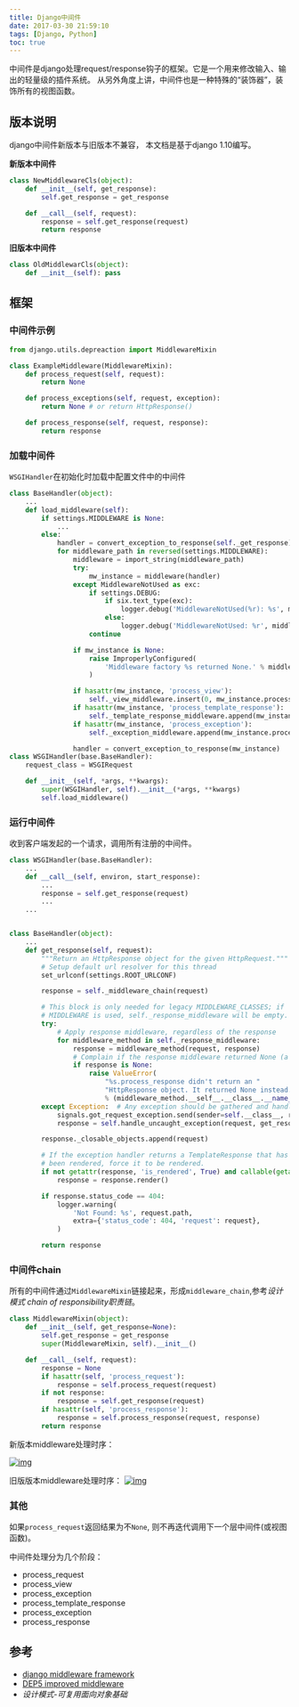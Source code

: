```yaml
---
title: Django中间件
date: 2017-03-30 21:59:10
tags: [Django, Python]
toc: true
---
```


中间件是django处理request/response钩子的框架。它是一个用来修改输入、输出的轻量级的插件系统。 从另外角度上讲，中间件也是一种特殊的“装饰器”，装饰所有的视图函数。

## 版本说明

django中间件新版本与旧版本不兼容， 本文档是基于django 1.10编写。

**新版本中间件**

```python
class NewMiddlewareCls(object):
    def __init__(self, get_response):
        self.get_response = get_response

    def __call__(self, request):
        response = self.get_response(request)
        return response
```

**旧版本中间件**

```python
class OldMiddlewarCls(object):
    def __init__(self): pass
```

## 框架

### 中间件示例

```python
from django.utils.depreaction import MiddlewareMixin

class ExampleMiddleware(MiddlewareMixin):
    def process_request(self, request):
        return None

    def process_exceptions(self, request, exception):
        return None # or return HttpResponse()

    def process_response(self, request, response):
        return response
```

### 加载中间件

`WSGIHandler`在初始化时加载中配置文件中的中间件

```python
class BaseHandler(object):
    ...
    def load_middleware(self):
        if settings.MIDDLEWARE is None:
            ...
        else:
            handler = convert_exception_to_response(self._get_response)
            for middleware_path in reversed(settings.MIDDLEWARE):
                middleware = import_string(middleware_path)
                try:
                    mw_instance = middleware(handler)
                except MiddlewareNotUsed as exc:
                    if settings.DEBUG:
                        if six.text_type(exc):
                            logger.debug('MiddlewareNotUsed(%r): %s', middleware_path, exc)
                        else:
                            logger.debug('MiddlewareNotUsed: %r', middleware_path)
                    continue

                if mw_instance is None:
                    raise ImproperlyConfigured(
                        'Middleware factory %s returned None.' % middleware_path
                    )

                if hasattr(mw_instance, 'process_view'):
                    self._view_middleware.insert(0, mw_instance.process_view)
                if hasattr(mw_instance, 'process_template_response'):
                    self._template_response_middleware.append(mw_instance.process_template_response)
                if hasattr(mw_instance, 'process_exception'):
                    self._exception_middleware.append(mw_instance.process_exception)

                handler = convert_exception_to_response(mw_instance)
class WSGIHandler(base.BaseHandler):
    request_class = WSGIRequest

    def __init__(self, *args, **kwargs):
        super(WSGIHandler, self).__init__(*args, **kwargs)
        self.load_middleware()
```

### 运行中间件

收到客户端发起的一个请求，调用所有注册的中间件。

```python
class WSGIHandler(base.BaseHandler):
    ...
    def __call__(self, environ, start_response):
        ...
        response = self.get_response(request)
        ...
    ...


class BaseHandler(object):
    ...
    def get_response(self, request):
        """Return an HttpResponse object for the given HttpRequest."""
        # Setup default url resolver for this thread
        set_urlconf(settings.ROOT_URLCONF)

        response = self._middleware_chain(request)

        # This block is only needed for legacy MIDDLEWARE_CLASSES; if
        # MIDDLEWARE is used, self._response_middleware will be empty.
        try:
            # Apply response middleware, regardless of the response
            for middleware_method in self._response_middleware:
                response = middleware_method(request, response)
                # Complain if the response middleware returned None (a common error).
                if response is None:
                    raise ValueError(
                        "%s.process_response didn't return an "
                        "HttpResponse object. It returned None instead."
                        % (middleware_method.__self__.__class__.__name__))
        except Exception:  # Any exception should be gathered and handled
            signals.got_request_exception.send(sender=self.__class__, request=request)
            response = self.handle_uncaught_exception(request, get_resolver(get_urlconf()), sys.exc_info())

        response._closable_objects.append(request)

        # If the exception handler returns a TemplateResponse that has not
        # been rendered, force it to be rendered.
        if not getattr(response, 'is_rendered', True) and callable(getattr(response, 'render', None)):
            response = response.render()

        if response.status_code == 404:
            logger.warning(
                'Not Found: %s', request.path,
                extra={'status_code': 404, 'request': request},
            )

        return response
```

### 中间件chain

所有的中间件通过`MiddlewareMixin`链接起来，形成`middleware_chain`,参考*设计模式 chain of responsibility职责链*。

```python
class MiddlewareMixin(object):
    def __init__(self, get_response=None):
        self.get_response = get_response
        super(MiddlewareMixin, self).__init__()

    def __call__(self, request):
        response = None
        if hasattr(self, 'process_request'):
            response = self.process_request(request)
        if not response:
            response = self.get_response(request)
        if hasattr(self, 'process_response'):
            response = self.process_response(request, response)
        return response
```

新版本middleware处理时序：

[![img](http://blog.mengyangyang.org/images/pasted-1.png)](http://blog.mengyangyang.org/images/pasted-1.png)

旧版版本middleware处理时序：
[![img](https://docs.djangoproject.com/en/1.9/_images/middleware.svg)](https://docs.djangoproject.com/en/1.9/_images/middleware.svg)

### 其他

如果`process_request`返回结果为不`None`, 则不再迭代调用下一个层中间件(或视图函数)。

中间件处理分为几个阶段：

- process_request
- process_view
- process_exception
- process_template_response
- process_exception
- process_response

## 参考

- [django middleware framework](https://docs.djangoproject.com/en/1.10/topics/http/middleware/)
- [DEP5 improved middleware](https://github.com/django/deps/blob/master/final/0005-improved-middleware.rst)
- *设计模式-可复用面向对象基础*